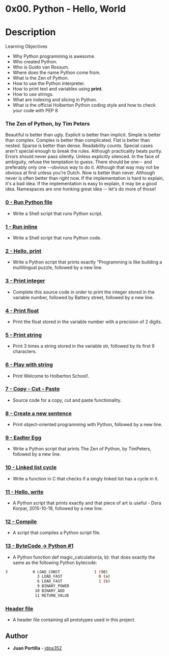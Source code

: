 # 0x00. Python - Hello, World

# Description

Learning Objectives
* Why Python programming is awesome.
* Who created Python.
* Who is Guido van Rossum.
* Where does the name Python come from.
* What is the Zen of Python.
* How to use the Python interpreter.
* How to print text and variables using **print**.
* How to use strings.
* What are indexing and slicing in Python.
* What is the official Holberton Python coding style and how to check your code with PEP 8

### The Zen of Python, by Tim Peters

Beautiful is better than ugly.
Explicit is better than implicit.
Simple is better than complex.
Complex is better than complicated.
Flat is better than nested.
Sparse is better than dense.
Readability counts.
Special cases aren't special enough to break the rules.
Although practicality beats purity.
Errors should never pass silently.
Unless explicitly silenced.
In the face of ambiguity, refuse the temptation to guess.
There should be one-- and preferably only one --obvious way to do it.
Although that way may not be obvious at first unless you're Dutch.
Now is better than never.
Although never is often better than *right* now.
If the implementation is hard to explain, it's a bad idea.
If the implementation is easy to explain, it may be a good idea.
Namespaces are one honking great idea -- let's do more of those!

### [0 - Run Python file](./0-run)
* Write a Shell script that runs Python script.

### [1 - Run inline](./1-run_inline)
* Write a Shell script that runs Python code.

### [2 - Hello, print](./2-print.py)
* Write a Python script that prints exactly "Programming is like building a multilingual puzzle, followed by a new line.

### [3 - Print integer](./3-print_number.py)
* Complete this source code in order to print the integer stored in the variable number, followed by Battery street, followed by a new line.

### [4 - Print float](./4-print_float.py)
* Print the float stored in the variable number with a precision of 2 digits.

### [5 - Print string](./5-print_string.py)
* Print 3 times a string stored in the variable str, followed by its first 9 characters.

### [6 - Play with string](./6-concat.py)
* Print Welcome to Holberton School!.

### [7 - Copy - Cut - Paste](./7-edges.py)
* Source code for a copy, cut and paste functionality.

### [8 - Create a new sentence](./8-concat_edges.py)
* Print object-oriented programming with Python, followed by a new line.

### [9 - Eadter Egg](./9-easter_egg.py)
* Write a Python script that prints The Zen of Python, by TimPeters, followed by a new line.

### [10 - Linked list cycle](./10-check_cycle.c)
* Write a function in C that checks if a singly linked list has a cycle in it.

### [11 - Hello, write](./100-write.py)
* A Python script that prints exactly and that piece of art is useful - Dora Korpar, 2015-10-19, followed by a new line.

### [12 - Compile](./101-compile)
* A script that compiles a Python script file.

### [13 - ByteCode -> Python #1](./102-magic_calculation.py)
* A Python function def magic_calculation(a, b): that does exactly the same as the following Python bytecode:
```bash
3           0 LOAD_CONST               1 (98)
              3 LOAD_FAST                0 (a)
              6 LOAD_FAST                1 (b)
              9 BINARY_POWER
             10 BINARY_ADD
             11 RETURN_VALUE
```

### [Header file](./lists.h)
* A header file containing all prototypes used in this project.

## Author
* **Juan Portilla** - [jdpa352](https://github.com/Jdpa357)